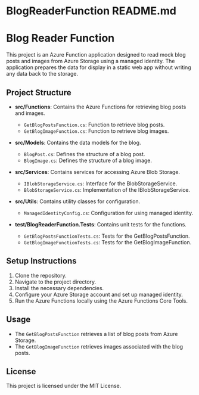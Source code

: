 # BlogReaderFunction README.md

# Blog Reader Function

This project is an Azure Function application designed to read mock blog posts and images from Azure Storage using a managed identity. The application prepares the data for display in a static web app without writing any data back to the storage.

## Project Structure

- **src/Functions**: Contains the Azure Functions for retrieving blog posts and images.
  - `GetBlogPostsFunction.cs`: Function to retrieve blog posts.
  - `GetBlogImageFunction.cs`: Function to retrieve blog images.
  
- **src/Models**: Contains the data models for the blog.
  - `BlogPost.cs`: Defines the structure of a blog post.
  - `BlogImage.cs`: Defines the structure of a blog image.
  
- **src/Services**: Contains services for accessing Azure Blob Storage.
  - `IBlobStorageService.cs`: Interface for the BlobStorageService.
  - `BlobStorageService.cs`: Implementation of the IBlobStorageService.
  
- **src/Utils**: Contains utility classes for configuration.
  - `ManagedIdentityConfig.cs`: Configuration for using managed identity.

- **test/BlogReaderFunction.Tests**: Contains unit tests for the functions.
  - `GetBlogPostsFunctionTests.cs`: Tests for the GetBlogPostsFunction.
  - `GetBlogImageFunctionTests.cs`: Tests for the GetBlogImageFunction.

## Setup Instructions

1. Clone the repository.
2. Navigate to the project directory.
3. Install the necessary dependencies.
4. Configure your Azure Storage account and set up managed identity.
5. Run the Azure Functions locally using the Azure Functions Core Tools.

## Usage

- The `GetBlogPostsFunction` retrieves a list of blog posts from Azure Storage.
- The `GetBlogImageFunction` retrieves images associated with the blog posts.

## License

This project is licensed under the MIT License.